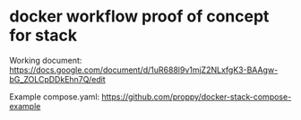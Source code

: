 # docker workflow proof of concept for stack

Working document:
https://docs.google.com/document/d/1uR688l9v1mjZ2NLxfgK3-BAAgw-bG_ZOLCpDDkEhn7Q/edit

Example compose.yaml:
https://github.com/proppy/docker-stack-compose-example